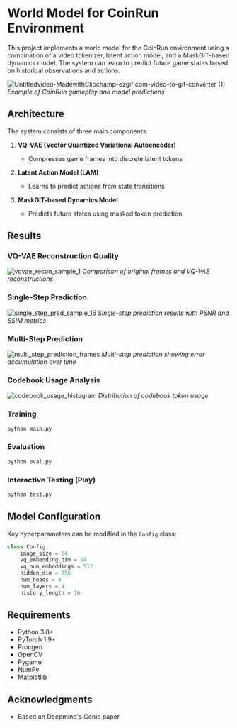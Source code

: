 # World Model for CoinRun Environment

This project implements a world model for the CoinRun environment using a combination of a video tokenizer, latent action model, and a MaskGIT-based dynamics model. The system can learn to predict future game states based on historical observations and actions.

![Untitledvideo-MadewithClipchamp-ezgif com-video-to-gif-converter (1)](https://github.com/user-attachments/assets/0a6d40fc-f7e7-4bd5-be01-b747d09680fa)
*Example of CoinRun gameplay and model predictions*

## Architecture

The system consists of three main components:

1. **VQ-VAE (Vector Quantized Variational Autoencoder)**
   - Compresses game frames into discrete latent tokens

2. **Latent Action Model (LAM)**
   - Learns to predict actions from state transitions

3. **MaskGIT-based Dynamics Model**
   - Predicts future states using masked token prediction

## Results

### VQ-VAE Reconstruction Quality
![vqvae_recon_sample_1](https://github.com/user-attachments/assets/048938e6-c894-4eb5-8604-6df49ec837d5)
*Comparison of original frames and VQ-VAE reconstructions*

### Single-Step Prediction
![single_step_pred_sample_16](https://github.com/user-attachments/assets/97fe91e0-f53f-4e31-b084-69a0cceba98b)
*Single-step prediction results with PSNR and SSIM metrics*

### Multi-Step Prediction
![multi_step_prediction_frames](https://github.com/user-attachments/assets/ec2ffa00-17da-410b-9f52-630c7e9232e7)
*Multi-step prediction showing error accumulation over time*

### Codebook Usage Analysis
![codebook_usage_histogram](https://github.com/user-attachments/assets/9d183f53-b2e4-4491-844c-614802b77fa7)
*Distribution of codebook token usage*

### Training
```bash
python main.py
```

### Evaluation
```bash
python eval.py
```

### Interactive Testing (Play)
```bash
python test.py
```

## Model Configuration

Key hyperparameters can be modified in the `Config` class:

```python
class Config:
    image_size = 64
    vq_embedding_dim = 64
    vq_num_embeddings = 512
    hidden_dim = 256
    num_heads = 4
    num_layers = 4
    history_length = 16
```

## Requirements

- Python 3.8+
- PyTorch 1.9+
- Procgen
- OpenCV
- Pygame
- NumPy
- Matplotlib

## Acknowledgments

- Based on Deepmind's Genie paper
